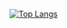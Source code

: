 [![Top Langs](https://github-readme-stats.vercel.app/api/top-langs/?username=reako99&langs_count=8)](https://github.com/reako99/github-readme-stats)
